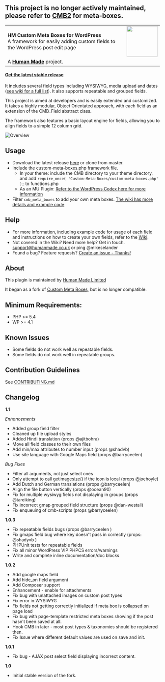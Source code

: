 ## This project is no longer actively maintained, please refer to [CMB2](https://github.com/CMB2/CMB2) for meta-boxes.

<table width="100%">
	<tr>
		<td align="left" width="70">
			<strong>HM Custom Meta Boxes for WordPress</strong><br />
			A framework for easily adding custom fields to the WordPress post edit page
		</td>
		<td align="center" width="20%">
		    <img src="https://hmn.md/content/themes/hmnmd/assets/images/hm-logo.svg" width="100" />
		</td>
	</tr>
	<tr>
		<td>
			A <strong><a href="https://hmn.md/">Human Made</a></strong> project.
		</td>
		<td align="center"></td>
	</tr>
</table>

#### [Get the latest stable release](https://github.com/humanmade/Custom-Meta-Boxes/releases/latest)

It includes several field types including WYSIWYG, media upload and dates ([see wiki for a full list](https://github.com/humanmade/Custom-Meta-Boxes/wiki)). It also supports repeatable and grouped fields.

This project is aimed at developers and is easily extended and customized. It takes a highly modular, Object Orientated approach, with each field as an extension of the CMB_Field abstract class.

The framework also features a basic layout engine for fields, allowing you to align fields to a simple 12 column grid.

![Overview](https://cloud.githubusercontent.com/assets/1039236/19131223/426658c4-8b6c-11e6-808d-b689ee6820ac.jpg)

## Usage

* Download the latest release [here](https://github.com/humanmade/Custom-Meta-Boxes/releases/latest) or clone from master.
* Include the custom-meta-boxes.php framework file.
    * In your theme: include the CMB directory to your theme directory, and add `require_once( 'Custom-Meta-Boxes/custom-meta-boxes.php' );` to functions.php
    * As an MU Plugin: [Refer to the WordPress Codex here for more information](http://codex.wordpress.org/Must_Use_Plugins)
* Filter `cmb_meta_boxes` to add your own meta boxes. [The wiki has more details and example code](https://github.com/humanmade/Custom-Meta-Boxes/wiki/Create-a-Meta-Box)

## Help

* For more information, including example code for usage of each field and instructions on how to create your own fields, refer to the [Wiki](https://github.com/humanmade/Custom-Meta-Boxes/wiki/).
* Not covered in the Wiki? Need more help? Get in touch. support@humanmade.co.uk or ping @mikeselander
* Found a bug? Feature requests? [Create an issue - Thanks!](https://github.com/humanmade/Custom-Meta-Boxes/issues/new)

## About

This plugin is maintained by [Human Made Limited](http://hmn.md)

It began as a fork of [Custom Meta Boxes](https://github.com/jaredatch/Custom-Metaboxes-and-Fields-for-WordPress), but is no longer compatible.

## Minimum Requirements:
* PHP >= 5.4
* WP >= 4.1

## Known Issues
* Some fields do not work well as repeatable fields.
* Some fields do not work well in repeatable groups.

## Contribution Guidelines ##

See [CONTRIBUTING.md](https://github.com/humanmade/Custom-Meta-Boxes/blob/master/CONTRIBUTING.md)

## Changelog ##

**1.1**

_Enhancements_
 - Added group field filter
 - Cleaned up file upload styles
 - Added Hindi translation (props @ajitbohra)
 - Move all field classes to their own files
 - Add min/max attributes to number input (props @shadvb)
 - Use site language with Google Maps field (props @barryceelen)

_Bug Fixes_
 - Filter all arguments, not just select ones
 - Only attempt to call getimagesize() if the icon is local (props @joehoyle)
 - Add Dutch and German translations (props @barryceelen)
 - Align the file button vertically (props @ocean90)
 - Fix for multiple wysiwyg fields not displaying in groups (props @tareiking)
 - Fix incorrect gmap grouped field structure (props @dan-westall)
 - Fix enqueuing of cmb-scripts (props @barryceelen)

**1.0.3**
* Fix repeatable fields bugs (props @barryceelen )
* Fix gmaps field bug where key doesn't pass in correctly (props: @shadyvb )
* PHPUnit tests for repeatable fields
* Fix all minor WordPress VIP PHPCS errors/warnings
* Write and complete inline documentation/doc blocks

**1.0.2**
* Add google maps field
* Add hide_on field argument
* Add Composer support
* Enhancement - enable for attachments
* Fix bug with unattached images on custom post types
* Fix error in WYSIWYG
* Fix fields not getting correctly initialized if meta box is collapsed on page load
* Fix bug with page-template restricted meta boxes showing if the post hasn't been saved at all.
* Hook CMB in later - most post types & taxonomies should be registered then.
* Fix Issue where different default values are used on save and init.

**1.0.1**
* Fix bug - AJAX post select field displaying incorrect content.

**1.0**
* Initial stable version of the fork.

